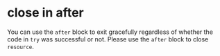 # close in after

You can use the `after` block to exit gracefully regardless of whether the code in `try` was successful or not. Please use the `after` block to close `resource`.
